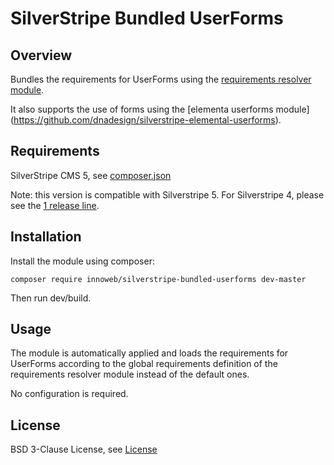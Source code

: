 # SilverStripe Bundled UserForms

## Overview

Bundles the requirements for UserForms using the [requirements resolver module](https://github.com/xini/silverstripe-requirements-resolver).

It also supports the use of forms using the [elementa userforms module] (https://github.com/dnadesign/silverstripe-elemental-userforms).

## Requirements

SilverStripe CMS 5, see [composer.json](composer.json)

Note: this version is compatible with Silverstripe 5. For Silverstripe 4, please see the [1 release line](https://github.com/xini/silverstripe-bundled-userforms/tree/1).

## Installation

Install the module using composer:

```
composer require innoweb/silverstripe-bundled-userforms dev-master
```
Then run dev/build.

## Usage

The module is automatically applied and loads the requirements for UserForms according to the global requirements definition of the requirements resolver module instead of the default ones.

No configuration is required.

## License

BSD 3-Clause License, see [License](license.md)